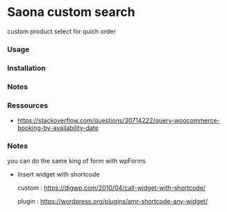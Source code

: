 # Saona custom search

custom product select for quich order

### Usage

### Installation

### Notes

### Ressources

* https://stackoverflow.com/questions/30714222/query-woocommerce-booking-by-availability-date

### Notes

you can do the same king of form with wpForms

* Insert widget with shortcode

    custom : https://digwp.com/2010/04/call-widget-with-shortcode/

    plugin : https://wordpress.org/plugins/amr-shortcode-any-widget/
